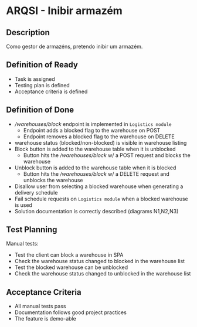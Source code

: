 # ARQSI - Inibir armazém

## Description

Como gestor de armazéns, pretendo inibir um armazém.

## Definition of Ready

- Task is assigned
- Testing plan is defined
- Acceptance criteria is defined

## Definition of Done

- _/warehouses/block_ endpoint is implemented in `Logistics module`
    + Endpoint adds a blocked flag to the warehouse on POST
    + Endpoint removes a blocked flag to the warehouse on DELETE
- warehouse status (blocked/non-blocked) is visible in warehouse listing
- Block button is added to the warehouse table when it is unblocked
	+ Button hits the _/warehouses/block_ w/ a POST request and blocks the warehouse
- Unblock button is added to the warehouse table when it is blocked 
	+ Button hits the _/warehouses/block_ w/ a DELETE request and unblocks the warehouse
- Disallow user from selecting a blocked warehouse when generating a delivery
  schedule
- Fail schedule requests on `Logistics module` when a blocked warehouse is used
- Solution documentation is correctly described (diagrams N1,N2,N3)

## Test Planning

Manual tests:

- Test the client can block a warehouse in SPA
- Check the warehouse status changed to blocked in the warehouse list
- Test the blocked warehouse can be unblocked
- Check the warehouse status changed to unblocked in the warehouse list

## Acceptance Criteria

- All manual tests pass
- Documentation follows good project practices
- The feature is demo-able
